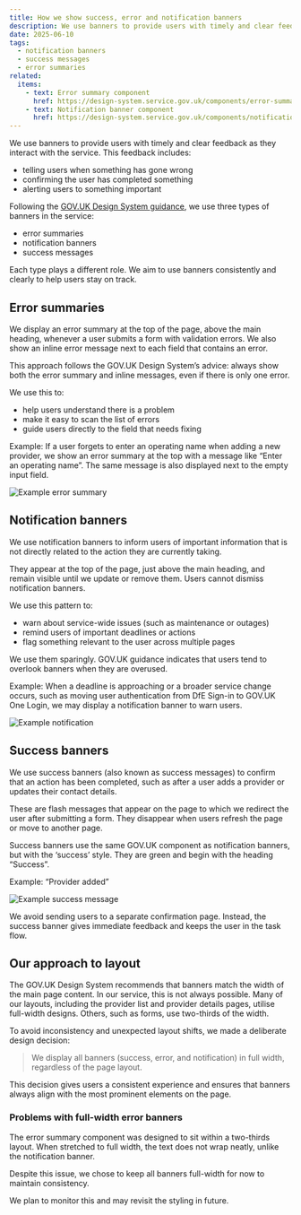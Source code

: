 ```yaml
---
title: How we show success, error and notification banners
description: We use banners to provide users with timely and clear feedback as they interact with the service
date: 2025-06-10
tags:
  - notification banners
  - success messages
  - error summaries
related:
  items:
    - text: Error summary component
      href: https://design-system.service.gov.uk/components/error-summary/
    - text: Notification banner component
      href: https://design-system.service.gov.uk/components/notification-banner/
---
```


We use banners to provide users with timely and clear feedback as they interact with the service. This feedback includes:

- telling users when something has gone wrong
- confirming the user has completed something
- alerting users to something important

Following the [GOV.UK Design System guidance](https://design-system.service.gov.uk/components/), we use three types of banners in the service:

- error summaries
- notification banners
- success messages

Each type plays a different role. We aim to use banners consistently and clearly to help users stay on track.

## Error summaries

We display an error summary at the top of the page, above the main heading, whenever a user submits a form with validation errors. We also show an inline error message next to each field that contains an error.

This approach follows the GOV.UK Design System’s advice: always show both the error summary and inline messages, even if there is only one error.

We use this to:

- help users understand there is a problem
- make it easy to scan the list of errors
- guide users directly to the field that needs fixing

Example: If a user forgets to enter an operating name when adding a new provider, we show an error summary at the top with a message like “Enter an operating name”. The same message is also displayed next to the empty input field.

![Example error summary](error-summary.png)

## Notification banners

We use notification banners to inform users of important information that is not directly related to the action they are currently taking.

They appear at the top of the page, just above the main heading, and remain visible until we update or remove them. Users cannot dismiss notification banners.

We use this pattern to:

- warn about service-wide issues (such as maintenance or outages)
- remind users of important deadlines or actions
- flag something relevant to the user across multiple pages

We use them sparingly. GOV.UK guidance indicates that users tend to overlook banners when they are overused.

Example: When a deadline is approaching or a broader service change occurs, such as moving user authentication from DfE Sign-in to GOV.UK One Login, we may display a notification banner to warn users.

![Example notification](notification-banner.png)

## Success banners

We use success banners (also known as success messages) to confirm that an action has been completed, such as after a user adds a provider or updates their contact details.

These are flash messages that appear on the page to which we redirect the user after submitting a form. They disappear when users refresh the page or move to another page.

Success banners use the same GOV.UK component as notification banners, but with the ‘success’ style. They are green and begin with the heading “Success”.

Example: “Provider added”

![Example success message](success-message.png)

We avoid sending users to a separate confirmation page. Instead, the success banner gives immediate feedback and keeps the user in the task flow.

## Our approach to layout

The GOV.UK Design System recommends that banners match the width of the main page content. In our service, this is not always possible. Many of our layouts, including the provider list and provider details pages, utilise full-width designs. Others, such as forms, use two-thirds of the width.

To avoid inconsistency and unexpected layout shifts, we made a deliberate design decision:

> We display all banners (success, error, and notification) in full width, regardless of the page layout.

This decision gives users a consistent experience and ensures that banners always align with the most prominent elements on the page.

### Problems with full-width error banners

The error summary component was designed to sit within a two-thirds layout. When stretched to full width, the text does not wrap neatly, unlike the notification banner.

Despite this issue, we chose to keep all banners full-width for now to maintain consistency.

We plan to monitor this and may revisit the styling in future.
